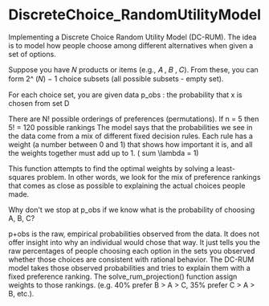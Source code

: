 # DiscreteChoice_RandomUtilityModel
Implementing a Discrete Choice Random Utility Model (DC-RUM). The idea is to model how people choose among different alternatives when given a set of options.

Suppose you have 𝑁 products or items (e.g., 𝐴 , 𝐵 , 𝐶). From these, you can form 2^ (𝑁) − 1 choice subsets (all possible subsets - empty set). 

For each choice set, you are given data p_obs : the probability that x is chosen from set D

There are N! possible orderings of preferences (permutations). If n = 5 then 5! = 120 possible rankings
The model says that the probabilities we see in the data come from a mix of different fixed decision rules. 
Each rule has a weight (a number between 0 and 1) that shows how important it is, and all the weights together must add up to 1. ( sum \lambda = 1)

This function attempts to find the optimal weights   by solving a least-squares problem. 
In other words, we look for the mix of preference rankings that comes as close as possible to explaining the actual choices people made. 

Why don't we stop at p_obs if we know what is the probability of choosing A, B, C? 

p+obs is the raw, empirical probabilities observed from the data. It does not offer insight into why an individual would chose that way. It just tells you the raw percentages of people choosing each option in the sets you observed whether those choices are consistent with rational behavior. The DC-RUM model takes those observed probabilities and tries to explain them with a fixed preference ranking. The solve_rum_projection() function assign weights to those rankings. (e.g. 40% prefer B > A > C, 35% prefer C > A > B, etc.).

